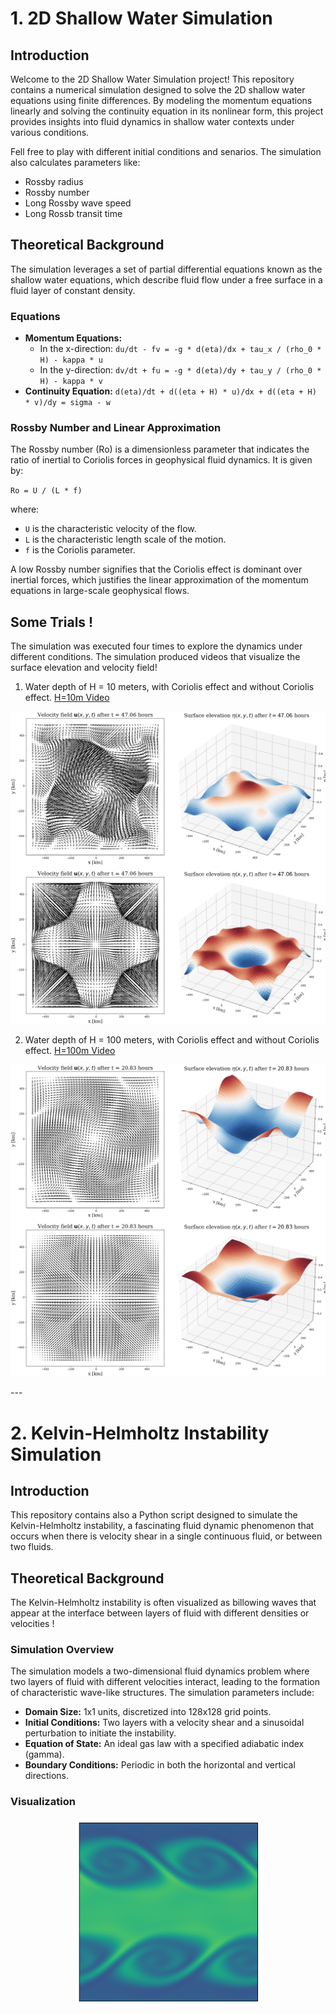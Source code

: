 # 1. 2D Shallow Water Simulation

## Introduction
Welcome to the 2D Shallow Water Simulation project! This repository contains a numerical simulation designed to solve the 2D shallow water equations using finite differences. By modeling the momentum equations linearly and solving the continuity equation in its nonlinear form, this project provides insights into fluid dynamics in shallow water contexts under various conditions.

Fell free to play with different initial conditions and senarios. The simulation also calculates parameters like:
  - Rossby radius
  - Rossby number
  - Long Rossby wave speed
  - Long Rossb  transit time

## Theoretical Background
The simulation leverages a set of partial differential equations known as the shallow water equations, which describe fluid flow under a free surface in a fluid layer of constant density.

### Equations
- **Momentum Equations:**
  - In the x-direction: `du/dt - fv = -g * d(eta)/dx + tau_x / (rho_0 * H) - kappa * u`
  - In the y-direction: `dv/dt + fu = -g * d(eta)/dy + tau_y / (rho_0 * H) - kappa * v`
- **Continuity Equation:** `d(eta)/dt + d((eta + H) * u)/dx + d((eta + H) * v)/dy = sigma - w`

### Rossby Number and Linear Approximation
The Rossby number (Ro) is a dimensionless parameter that indicates the ratio of inertial to Coriolis forces in geophysical fluid dynamics. It is given by:

`Ro = U / (L * f)`

where:
- `U` is the characteristic velocity of the flow.
- `L` is the characteristic length scale of the motion.
- `f` is the Coriolis parameter.

A low Rossby number signifies that the Coriolis effect is dominant over inertial forces, which justifies the linear approximation of the momentum equations in large-scale geophysical flows.

## Some Trials !
The simulation was executed four times to explore the dynamics under different conditions. The simulation produced videos that visualize the surface elevation and velocity field! 
1. Water depth of H = 10 meters, with Coriolis effect and without Coriolis effect. [H=10m Video](https://drive.google.com/file/d/1YR8FDIVf6ByGHbSNfJscaeu65GOWXCBM/view?usp=sharing)

<p align="center">
  <a href="https://drive.google.com/file/d/1YR8FDIVf6ByGHbSNfJscaeu65GOWXCBM/view?usp=sharing" target="_blank">
    <img src="https://github.com/costpetrides/Fluid-Dynamics/blob/main/Figures/H10.png" width="600" alt="Shallow Water  Simulation Results for H=10m">
  </a>
</p>

2. Water depth of H = 100 meters, with Coriolis effect and without Coriolis effect. [H=100m Video](https://drive.google.com/file/d/11jBBr4mWOuBRx3ttGlIut1jJO2pvndly/view?usp=sharing)

<p align="center">
  <a href="https://drive.google.com/file/d/11jBBr4mWOuBRx3ttGlIut1jJO2pvndly/view?usp=sharing" target="_blank">
    <img src="https://github.com/costpetrides/Fluid-Dynamics/blob/main/Figures/H100.png" width="600" alt="Shallow Water  Simulation Results for H=10m">
  </a>
</p>
---

# 2. Kelvin-Helmholtz Instability Simulation

## Introduction
This repository contains also a Python script designed to simulate the Kelvin-Helmholtz instability, a fascinating fluid dynamic phenomenon that occurs when there is velocity shear in a single continuous fluid, or between two fluids.

## Theoretical Background
The Kelvin-Helmholtz instability is often visualized as billowing waves that appear at the interface between layers of fluid with different densities or velocities ! 

### Simulation Overview
The simulation models a two-dimensional fluid dynamics problem where two layers of fluid with different velocities interact, leading to the formation of characteristic wave-like structures. The simulation parameters include:

- **Domain Size:** 1x1 units, discretized into 128x128 grid points.
- **Initial Conditions:** Two layers with a velocity shear and a sinusoidal perturbation to initiate the instability.
- **Equation of State:** An ideal gas law with a specified adiabatic index (gamma).
- **Boundary Conditions:** Periodic in both the horizontal and vertical directions.

### Visualization
<p align="center">
  <img src="https://github.com/costpetrides/Fluid-Dynamics/blob/main/Figures/KHI.png" width="300" alt="Shallow Water  Simulation Results for H=10m">
</p>
